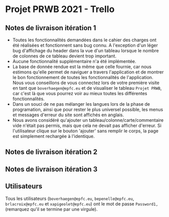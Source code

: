 # Projet PRWB 2021 - Trello

## Notes de livraison itération 1

- Toutes les fonctionnalités demandées dans le cahier des charges ont été réalisées et fonctionnent sans bug connu. A l'exception d'un léger bug d'affichage du header dans la vue d'un tableau lorsque le nombre de colonnes de ce tableau devient trop important.
- Aucune fonctionnalité supplémentaire n'a été implémentée.
- La base de donnée rendue est la même que celle fournie, car nous estimons qu'elle permet de naviguer a travers l'application et de montrer le bon fonctionnement de toutes les fonctionnalités de l'application. Nous vous conseillons de vous connectez lors de votre première visite en tant que `boverhaegen@epfc.eu` et de visualiser le tableau `Projet PRWB`, car c'est là que vous pourrez voir au mieux toutes les différentes fonctionnalités.
- Dans un souci de ne pas mélanger les langues lors de la phase de programation, ainsi que pour rester le plus universel possible, les menus et messages d'erreur du site sont affichés en anglais.
- Nous avons considéré qu'ajouter un tableau/colonne/carte/commentaire vide n'était pas permis, mais que cela ne devait pas afficher d'erreur. Si l'utilisateur clique sur le bouton 'ajouter' sans remplir le corps, la page est simplement rechargée à l'identique.

## Notes de livraison itération 2

## Notes de livraison itération 3

## Utilisateurs

Tous les utilisateurs (`boverhaegen@epfc.eu`, `bepenelle@epfc.eu`, `brlacroix@epfc.eu` et `xapigeolet@epfc.eu`) ont le mot de passe `Password1,` (remarquez qu'il se termine par une virgule).



